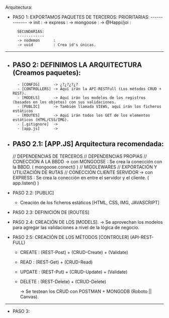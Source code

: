 Arquitectura:

- PASO 1: EXPORTAMOS PAQUETES DE TERCEROS:
        PRIORITARIAS:
        -------------
        -> init         :
        -> express      :
        -> mongoose     :
        -> @Happi/joi   :

        SECUNDARIAS:
        ------------
        -> nodemon 		:
        -> uuid			: Crea id's únicas.

-----------------------------------------------------------------------------------------------------------------------
- PASO 2: DEFINIMOS LA ARQUITECTURA (Creamos paquetes):
  -----------------------------------------------------
        - [CONFIG]      -> ¿?¿?¿?¿? 
        - [CONTROLLERS] -> Aquí irán la API-RESTFull (Los métodos CRUD + REST).
        - [MODELS]      -> Aquí irán los modelos de los registros (basados en los objetos) con sus validaciones.
        - [PUBLIC]      -> También llamada VIEWS, aquí irán los ficheros estáticos
        - [ROUTES]      -> Aquí irán todos los GET de los elementos estáticos (HTML/CSS/IMG).
        - [.gitignore]  -> 
        - [app.js]      -> 

- PASO 2.1: [APP.JS]
    Arquitectura recomendada:
    -------------------------
    // DEPENDENCIAS DE TERCEROS
    // DEPENDENCIAS PROPIAS
    // CONECCIÓN A LA BBDD
        -> con MONGOOSE : Se crea la conección con la BBDD. ( mongoose.conect() )
    // MIDDLEWARES
    // EXPORTACIÓN Y UTILIZACIÓN DE RUTAS
    // CONECCIÓN CLIENTE SERVIDOR
        -> con EXPRESS  : Se crea la conección en entre el servidor y el cliente. ( app.listen() )

- PASO 2.2: [PUBLIC]
    - Creación de los ficheros estáticos [HTML, CSS, IMG, JAVASCRIPT]


- PASO 2.3: DEFINICIÓN DE [ROUTES]

- PASO 2.4: CREACIÓN DE LOS [MODELS].
    -> Se aprovechan los modelos para agregar las validaciones a nivel de la lógica de negocio.

- PASO 2.5: CREACIÓN DE LOS MÉTODOS [CONTROLER] (API-REST-FULL)
    - CREATE    : (REST-Post)   + (CRUD-Create) + (Validate)
    - READ      : (REST-Get)    + (CRUD-Read)
    - UPDATE    : (REST-Put)    + (CRUD-Update) + (Validate)
    - DELETE    : (REST-Delete) + (CRUD-Delete)

        -> Se testean los CRUD con POSTMAN + MONGODB (Roboto || Canvas).
-----------------------------------------------------------------------------------------------------------------------

- PASO 3: 

    

